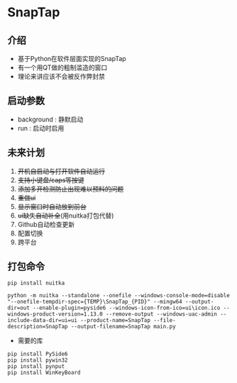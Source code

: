 # SnapTap

## 介绍
+ 基于Python在软件层面实现的SnapTap
+ 有一个用QT做的粗制滥造的窗口
+ 理论来讲应该不会被反作弊封禁

## 启动参数
+ background : 静默启动
+ run : 启动时启用

## 未来计划
1. ~~开机自启动与打开软件自动运行~~
2. ~~支持小键盘/caps等按键~~
3. ~~添加多开检测防止出现难以预料的问题~~
4. ~~重做ui~~
5. ~~显示窗口时自动放到前台~~
6. ~~ui缺失自动补全~~(用nuitka打包代替)
7. Github自动检查更新
8. 配置切换
9. 跨平台

## 打包命令
``` batch
pip install nuitka

python -m nuitka --standalone --onefile --windows-console-mode=disable "--onefile-tempdir-spec={TEMP}\SnapTap_{PID}" --mingw64 --output-dir=out --enable-plugin=pyside6 --windows-icon-from-ico=ui\icon.ico --windows-product-version=1.13.0 --remove-output --windows-uac-admin --include-data-dir=ui=ui --product-name=SnapTap --file-description=SnapTap --output-filename=SnapTap main.py
```
+ 需要的库
``` batch
pip install PySide6
pip install pywin32
pip install pynput
pip install WinKeyBoard
```
